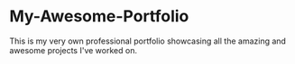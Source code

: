 # My-Awesome-Portfolio
This is my very own professional portfolio showcasing all the amazing and awesome projects I've worked on.
